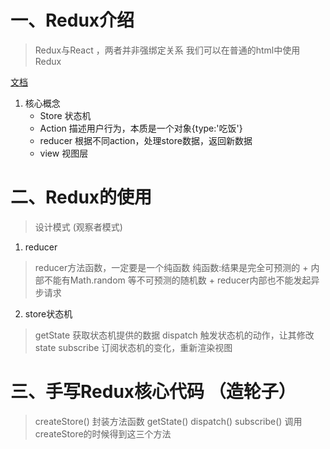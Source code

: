 # 一、Redux介绍
> Redux与React ，两者并非强绑定关系
> 我们可以在普通的html中使用Redux

[文档](https://cn.redux.js.org/)

1. 核心概念
    + Store   状态机
    + Action  描述用户行为，本质是一个对象{type:'吃饭'}
    + reducer 根据不同action，处理store数据，返回新数据
    + view    视图层

# 二、Redux的使用
> 设计模式 (观察者模式)

1. reducer  
> reducer方法函数，一定要是一个纯函数
纯函数:结果是完全可预测的
    + 内部不能有Math.random 等不可预测的随机数
    + reducer内部也不能发起异步请求

2. store状态机
> getState   获取状态机提供的数据
> dispatch   触发状态机的动作，让其修改state
> subscribe  订阅状态机的变化，重新渲染视图

# 三、手写Redux核心代码 （造轮子）

> createStore()  封装方法函数
> getState()  dispatch()  subscribe()  调用createStore的时候得到这三个方法